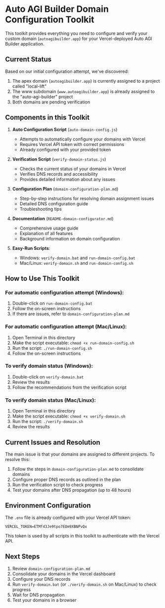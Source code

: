 # Auto AGI Builder Domain Configuration Toolkit

This toolkit provides everything you need to configure and verify your custom domain (`autoagibuilder.app`) for your Vercel-deployed Auto AGI Builder application.

## Current Status

Based on our initial configuration attempt, we've discovered:

1. The apex domain (`autoagibuilder.app`) is currently assigned to a project called "local-lift"
2. The www subdomain (`www.autoagibuilder.app`) is already assigned to the "auto-agi-builder" project
3. Both domains are pending verification

## Components in this Toolkit

1. **Auto Configuration Script** (`auto-domain-config.js`)
   - Attempts to automatically configure your domains with Vercel
   - Requires Vercel API token with correct permissions
   - Already configured with your provided token

2. **Verification Script** (`verify-domain-status.js`)
   - Checks the current status of your domains in Vercel
   - Verifies DNS records and accessibility
   - Provides detailed information about any issues

3. **Configuration Plan** (`domain-configuration-plan.md`)
   - Step-by-step instructions for resolving domain assignment issues
   - Detailed DNS configuration guide
   - Troubleshooting tips

4. **Documentation** (`README-domain-configurator.md`)
   - Comprehensive usage guide
   - Explanation of all features
   - Background information on domain configuration

5. **Easy-Run Scripts**:
   - Windows: `verify-domain.bat` and `run-domain-config.bat`
   - Mac/Linux: `verify-domain.sh` and `run-domain-config.sh`

## How to Use This Toolkit

### For automatic configuration attempt (Windows):

1. Double-click on `run-domain-config.bat`
2. Follow the on-screen instructions
3. If there are issues, refer to `domain-configuration-plan.md`

### For automatic configuration attempt (Mac/Linux):

1. Open Terminal in this directory
2. Make the script executable: `chmod +x run-domain-config.sh`
3. Run the script: `./run-domain-config.sh`
4. Follow the on-screen instructions

### To verify domain status (Windows):

1. Double-click on `verify-domain.bat`
2. Review the results
3. Follow the recommendations from the verification script

### To verify domain status (Mac/Linux):

1. Open Terminal in this directory
2. Make the script executable: `chmod +x verify-domain.sh`
3. Run the script: `./verify-domain.sh`
4. Review the results

## Current Issues and Resolution

The main issue is that your domains are assigned to different projects. To resolve this:

1. Follow the steps in `domain-configuration-plan.md` to consolidate domains
2. Configure proper DNS records as outlined in the plan
3. Run the verification script to check progress
4. Test your domains after DNS propagation (up to 48 hours)

## Environment Configuration

The `.env` file is already configured with your Vercel API token:
```
VERCEL_TOKEN=ETMf43Je9tpo7EOm9XBNPvQx
```

This token is used by all scripts in this toolkit to authenticate with the Vercel API.

## Next Steps

1. Review `domain-configuration-plan.md`
2. Consolidate your domains in the Vercel dashboard
3. Configure your DNS records
4. Run `verify-domain.bat` (or `./verify-domain.sh` on Mac/Linux) to check progress
5. Wait for DNS propagation
6. Test your domains in a browser
